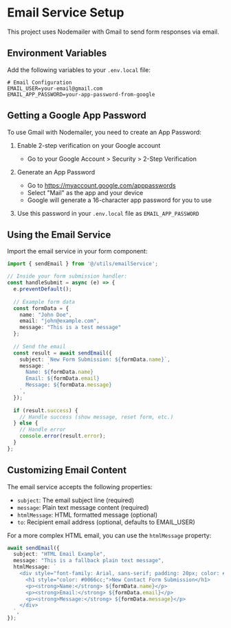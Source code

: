 # Email Service Setup

This project uses Nodemailer with Gmail to send form responses via email.

## Environment Variables

Add the following variables to your `.env.local` file:

```
# Email Configuration
EMAIL_USER=your-email@gmail.com
EMAIL_APP_PASSWORD=your-app-password-from-google
```

## Getting a Google App Password

To use Gmail with Nodemailer, you need to create an App Password:

1. Enable 2-step verification on your Google account
   - Go to your Google Account > Security > 2-Step Verification

2. Generate an App Password
   - Go to https://myaccount.google.com/apppasswords
   - Select "Mail" as the app and your device
   - Google will generate a 16-character app password for you to use

3. Use this password in your `.env.local` file as `EMAIL_APP_PASSWORD`

## Using the Email Service

Import the email service in your form component:

```typescript
import { sendEmail } from '@/utils/emailService';

// Inside your form submission handler:
const handleSubmit = async (e) => {
  e.preventDefault();
  
  // Example form data
  const formData = {
    name: "John Doe",
    email: "john@example.com",
    message: "This is a test message"
  };
  
  // Send the email
  const result = await sendEmail({
    subject: `New Form Submission: ${formData.name}`,
    message: `
      Name: ${formData.name}
      Email: ${formData.email}
      Message: ${formData.message}
    `,
  });
  
  if (result.success) {
    // Handle success (show message, reset form, etc.)
  } else {
    // Handle error
    console.error(result.error);
  }
};
```

## Customizing Email Content

The email service accepts the following properties:

- `subject`: The email subject line (required)
- `message`: Plain text message content (required)
- `htmlMessage`: HTML formatted message (optional)
- `to`: Recipient email address (optional, defaults to EMAIL_USER)

For a more complex HTML email, you can use the `htmlMessage` property:

```typescript
await sendEmail({
  subject: "HTML Email Example",
  message: "This is a fallback plain text message",
  htmlMessage: `
    <div style="font-family: Arial, sans-serif; padding: 20px; color: #333;">
      <h1 style="color: #0066cc;">New Contact Form Submission</h1>
      <p><strong>Name:</strong> ${formData.name}</p>
      <p><strong>Email:</strong> ${formData.email}</p>
      <p><strong>Message:</strong> ${formData.message}</p>
    </div>
  `,
});
``` 